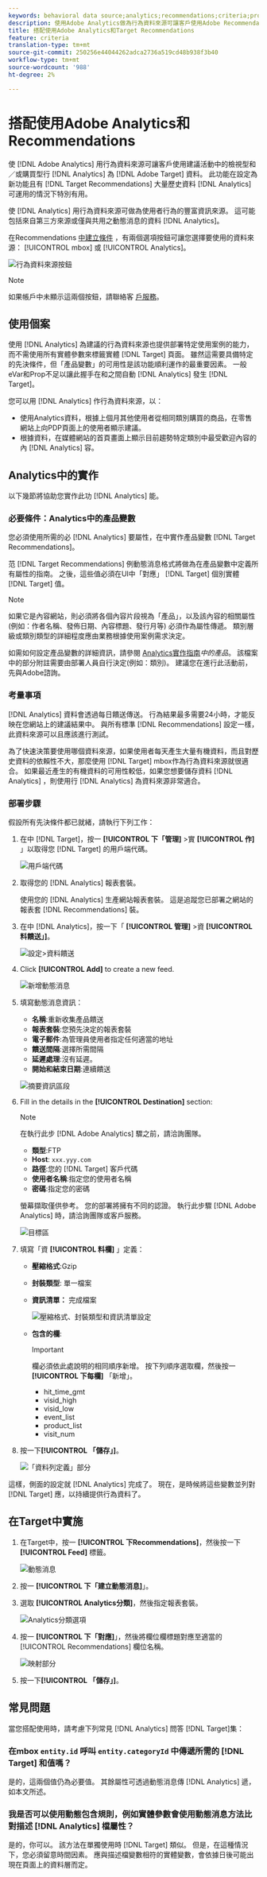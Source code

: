 ```yaml
---
keywords: behavioral data source;analytics;recommendations;criteria;product variables
description: 使用Adobe Analytics做為行為資料來源可讓客戶使用Adobe Recommendations中以檢視為基礎和／或購買為基礎的行為資料。
title: 搭配使用Adobe Analytics和Target Recommendations
feature: criteria
translation-type: tm+mt
source-git-commit: 250256e44044262adca2736a519cd48b938f3b40
workflow-type: tm+mt
source-wordcount: '988'
ht-degree: 2%

---
```



# 搭配使用Adobe Analytics和Recommendations

使 [!DNL Adobe Analytics] 用行為資料來源可讓客戶使用建議活動中的檢視型和／或購買型行 [!DNL Analytics] 為 [!DNL Adobe Target] 資料。 此功能在設定為新功能且有 [!DNL Target Recommendations] 大量歷史資料 [!DNL Analytics] 可運用的情況下特別有用。

使 [!DNL Analytics] 用行為資料來源可做為使用者行為的豐富資訊來源。 這可能包括來自第三方來源或僅與共用之動態消息的資料 [!DNL Analytics]。

在Recommendations [中建立條件](/help/c-recommendations/c-algorithms/create-new-algorithm.md) ，有兩個選項按鈕可讓您選擇要使用的資料來源： [!UICONTROL mbox] 或 [!UICONTROL Analytics]。

![行為資料來源按鈕](/help/c-recommendations/c-algorithms/assets/behavioral-data-source.png)

>[!NOTE]
>
>如果帳戶中未顯示這兩個按鈕，請聯絡客 [戶服務](/help/cmp-resources-and-contact-information.md#reference_ACA3391A00EF467B87930A450050077C)。

## 使用個案

使用 [!DNL Analytics] 為建議的行為資料來源也提供部署特定使用案例的能力，而不需使用所有實體參數來標籤實體 [!DNL Target] 頁面。 雖然這需要具備特定的先決條件，但「產品變數」的可用性是該功能順利運作的最重要因素。 一般eVar和Prop不足以讓此握手在和之間自動 [!DNL Analytics] 發生 [!DNL Target]。

您可以用 [!DNL Analytics] 作行為資料來源，以：

* 使用Analytics資料，根據上個月其他使用者從相同類別購買的商品，在零售網站上向PDP頁面上的使用者顯示建議。
* 根據資料，在媒體網站的首頁畫面上顯示目前趨勢特定類別中最受歡迎內容的內 [!DNL Analytics] 容。

## Analytics中的實作

以下幾節將協助您實作此功 [!DNL Analytics] 能。

### 必要條件：Analytics中的產品變數

您必須使用所需的必 [!DNL Analytics] 要屬性，在中實作產品變數 [!DNL Target Recommendations]。

范 [!DNL Target Recommendations] 例動態消息格式將做為在產品變數中定義所有屬性的指南。 之後，這些值必須在UI中「對應」 [!DNL Target] 個別實體 [!DNL Target] 值。

>[!NOTE]
>
>如果它是內容網站，則必須將各個內容片段視為「產品」，以及該內容的相關屬性(例如：作者名稱、發佈日期、內容標題、發行月等) 必須作為屬性傳遞。 類別層級或類別類型的詳細程度應由業務根據使用案例需求決定。

如需如何設定產品變數的詳細資訊，請參閱 [Analytics實作指南](https://docs.adobe.com/content/help/en/analytics/implementation/vars/page-vars/products.html)*中的產品*。 該檔案中的部分附註需要由部署人員自行決定(例如：類別)。 建議您在進行此活動前，先與Adobe諮詢。

### 考量事項

[!DNL Analytics] 資料會透過每日饋送傳送。 行為結果最多需要24小時，才能反映在您網站上的建議結果中。 與所有標準 [!DNL Recommendations] 設定一樣，此資料來源可以且應該進行測試。

為了快速決策要使用哪個資料來源，如果使用者每天產生大量有機資料，而且對歷史資料的依賴性不大，那麼使用 [!DNL Target] mbox作為行為資料來源就很適合。 如果最近產生的有機資料的可用性較低，如果您想要儲存資料 [!DNL Analytics] ，則使用行 [!DNL Analytics] 為資料來源非常適合。

### 部署步驟

假設所有先決條件都已就緒，請執行下列工作：

1. 在中 [!DNL Target]，按一 **[!UICONTROL 下「管理]** >實 **[!UICONTROL 作]** 」以取得您 [!DNL Target] 的用戶端代碼。

   ![用戶端代碼](/help/c-recommendations/c-algorithms/assets/client-code.png)

1. 取得您的 [!DNL Analytics] 報表套裝。

   使用您的 [!DNL Analytics] 生產網站報表套裝。 這是追蹤您已部署之網站的報表套 [!DNL Recommendations] 裝。

1. 在中 [!DNL Analytics]，按一下「 **[!UICONTROL 管理]** >資 **[!UICONTROL 料饋送」]**。

   ![設定>資料饋送](/help/c-recommendations/c-algorithms/assets/data-feed.png)

1. Click **[!UICONTROL Add]** to create a new feed.

   ![新增動態消息](/help/c-recommendations/c-algorithms/assets/add-feed.png)

1. 填寫動態消息資訊：

   * **名稱**:重新收集產品饋送
   * **報表套裝**:您預先決定的報表套裝
   * **電子郵件**:為管理員使用者指定任何適當的地址
   * **饋送間隔**:選擇所需間隔
   * **延遲處理**:沒有延遲。
   * **開始和結束日期**:連續饋送

   ![摘要資訊區段](/help/c-recommendations/c-algorithms/assets/feed-information.png)

1. Fill in the details in the **[!UICONTROL Destination]** section:

   >[!NOTE]
   > 
   >在執行此步 [!DNL Adobe Analytics] 驟之前，請洽詢團隊。

   * **類型**:FTP
   * **Host**: `xxx.yyy.com`
   * **路徑**:您的 [!DNL Target] 客戶代碼
   * **使用者名稱**:指定您的使用者名稱
   * **密碼**:指定您的密碼

   螢幕擷取僅供參考。 您的部署將擁有不同的認證。 執行此步驟 [!DNL Adobe Analytics] 時，請洽詢團隊或客戶服務。

   ![目標區](/help/c-recommendations/c-algorithms/assets/destination.png)

1. 填寫「資 **[!UICONTROL 料欄]** 」定義：

   * **壓縮格式**:Gzip
   * **封裝類型**: 單一檔案
   * **資訊清單：** 完成檔案

      ![壓縮格式、封裝類型和資訊清單設定](/help/c-recommendations/c-algorithms/assets/compression.png)

   * **包含的欄**:

      >[!IMPORTANT]
      >
      >欄必須依此處說明的相同順序新增。 按下列順序選取欄，然後按一 **[!UICONTROL 下每欄]** 「新增」。

      * hit_time_gmt
      * visid_high
      * visid_low
      * event_list
      * product_list
      * visit_num

1. 按一下&#x200B;**[!UICONTROL 「儲存」]**。

   ![「資料列定義」部分](/help/c-recommendations/c-algorithms/assets/data-column-definitions.png)

這樣，側面的設定就 [!DNL Analytics] 完成了。 現在，是時候將這些變數並列對 [!DNL Target] 應，以持續提供行為資料了。

## 在Target中實施

1. 在Target中，按一 **[!UICONTROL 下Recommendations]**，然後按一下 **[!UICONTROL Feed]** 標籤。

   ![動態消息](/help/c-recommendations/c-algorithms/assets/feeds-tab.png)

1. 按一 **[!UICONTROL 下「建立動態消息]**」。

1. 選取 **[!UICONTROL Analytics分類]**，然後指定報表套裝。

   ![Analytics分類選項](/help/c-recommendations/c-algorithms/assets/analytics-classifications.png)

1. 按一 **[!UICONTROL 下「對應]**」，然後將欄位欄標題對應至適當的 [!UICONTROL Recommendations] 欄位名稱。

   ![映射部分](/help/c-recommendations/c-algorithms/assets/mapping.png)

1. 按一下&#x200B;**[!UICONTROL 「儲存」]**。

## 常見問題

當您搭配使用時，請考慮下列常見 [!DNL Analytics] 問答 [!DNL Target]集：

### 在mbox `entity.id` 呼叫 `entity.categoryId` 中傳遞所需的 [!DNL Target] 和值嗎？

是的，這兩個值仍為必要值。 其餘屬性可透過動態消息傳 [!DNL Analytics] 遞，如本文所述。

### 我是否可以使用動態包含規則，例如實體參數會使用動態消息方法比對描述 [!DNL Analytics] 檔屬性？

是的，你可以。 該方法在單獨使用時 [!DNL Target] 類似。 但是，在這種情況下，您必須留意時間因素。 應與描述檔變數相符的實體變數，會依據日後可能出現在頁面上的資料層而定。

